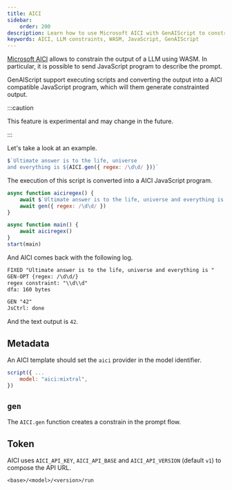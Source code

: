 ```yaml
---
title: AICI
sidebar:
    order: 200
description: Learn how to use Microsoft AICI with GenAIScript to constrain LLM outputs using WASM and JavaScript programs.
keywords: AICI, LLM constraints, WASM, JavaScript, GenAIScript
---
```


[Microsoft AICI](https://github.com/microsoft/aici/) allows to constrain the output of a LLM using WASM. In particular, it is possible to send JavaScript program to describe the prompt.

GenAIScript support executing scripts and converting the output into a AICI compatible JavaScript program, which will them generate constrainted output.

:::caution

This feature is experimental and may change in the future.

:::

Let's take a look at an example.

```js title="answer-to-everything.genai.js"
$`Ultimate answer is to the life, universe 
and everything is ${AICI.gen({ regex: /\d\d/ })}`
```

The execution of this script is converted into a AICI JavaScript program.

```js title="answer-to-everything.aici.js"
async function aiciregex() {
    await $`Ultimate answer is to the life, universe and everything is `
    await gen({ regex: /\d\d/ })
}

async function main() {
    await aiciregex()
}
start(main)
```

And AICI comes back with the following log.

```txt
FIXED "Ultimate answer is to the life, universe and everything is "
GEN-OPT {regex: /\d\d/}
regex constraint: "\\d\\d"
dfa: 160 bytes

GEN "42"
JsCtrl: done
```

And the text output is `42`.

## Metadata

An AICI template should set the `aici` provider in the model identifier.

```js title="answer-to-everything.genai.js"
script({ ...
    model: "aici:mixtral",
})
```

## `gen`

The `AICI.gen` function creates a constrain in the prompt flow.

## Token

AICI uses `AICI_API_KEY`, `AICI_API_BASE` and `AICI_API_VERSION` (default `v1`) to compose the API URL.

```
<base>/<model>/<version>/run
```
